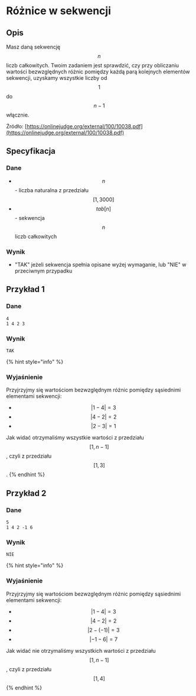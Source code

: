# Różnice w sekwencji

## Opis

Masz daną sekwencję $$n$$ liczb całkowitych. Twoim zadaniem jest sprawdzić, czy przy obliczaniu wartości bezwzględnych różnic pomiędzy każdą parą kolejnych elementów sekwencji, uzyskamy wszystkie liczby od $$1$$ do $$n-1$$ włącznie.

Źródło: [https://onlinejudge.org/external/100/10038.pdf](https://onlinejudge.org/external/100/10038.pdf)

## Specyfikacja

### Dane

* $$n$$ - liczba naturalna z przedziału $$[1,3000]$$
* $$tab[n]$$ - sekwencja $$n$$ liczb całkowitych

### Wynik

* "TAK" jeżeli sekwencja spełnia opisane wyżej wymaganie, lub "NIE" w przeciwnym przypadku

## Przykład 1

### Dane

```
4
1 4 2 3
```

### Wynik

```
TAK
```

{% hint style="info" %}
### Wyjaśnienie

Przyjrzyjmy się wartościom bezwzględnym różnic pomiędzy sąsiednimi elementami sekwencji:

* $$|1-4|=3$$ 
* $$|4-2|=2$$ 
* $$|2-3|=1$$ 

Jak widać otrzymaliśmy wszystkie wartości z przedziału $$[1,n-1]$$, czyli z przedziału $$[1,3]$$.
{% endhint %}

## Przykład 2

### Dane

```
5
1 4 2 -1 6
```

### Wynik

```
NIE
```

{% hint style="info" %}
### Wyjaśnienie

Przyjrzyjmy się wartościom bezwzględnym różnic pomiędzy sąsiednimi elementami sekwencji:

* $$|1-4|=3$$ 
* $$|4-2|=2$$ 
* $$|2-(-1)|=3$$ 
* $$|-1-6|=7$$ 

Jak widać nie otrzymaliśmy wszystkich wartości z przedziału $$[1,n-1]$$, czyli z przedziału $$[1,4]$$
{% endhint %}
